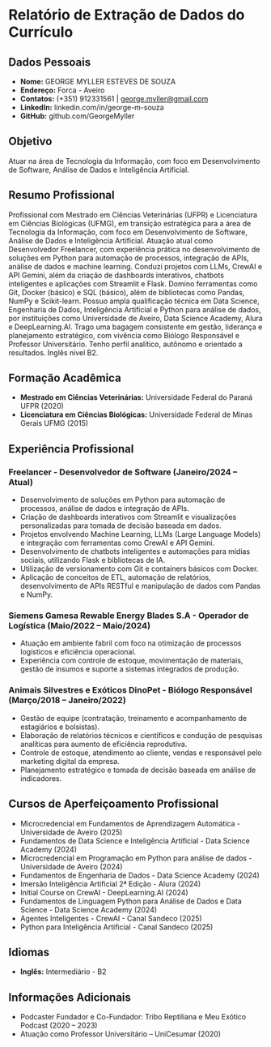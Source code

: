 # Relatório de Extração de Dados do Currículo

## Dados Pessoais

* **Nome:** GEORGE MYLLER ESTEVES DE SOUZA
* **Endereço:** Forca - Aveiro
* **Contatos:** (+351) 912331561 | george.myller@gmail.com
* **LinkedIn:** linkedin.com/in/george-m-souza
* **GitHub:** github.com/GeorgeMyller

## Objetivo

Atuar na área de Tecnologia da Informação, com foco em Desenvolvimento de Software, Análise de Dados e Inteligência Artificial.

## Resumo Profissional

Profissional com Mestrado em Ciências Veterinárias (UFPR) e Licenciatura em Ciências Biológicas (UFMG), em transição estratégica para a área de Tecnologia da Informação, com foco em Desenvolvimento de Software, Análise de Dados e Inteligência Artificial. Atuação atual como Desenvolvedor Freelancer, com experiência prática no desenvolvimento de soluções em Python para automação de processos, integração de APIs, análise de dados e machine learning. Conduzi projetos com LLMs, CrewAI e API Gemini, além da criação de dashboards interativos, chatbots inteligentes e aplicações com Streamlit e Flask. Domino ferramentas como Git, Docker (básico) e SQL (básico), além de bibliotecas como Pandas, NumPy e Scikit-learn. Possuo ampla qualificação técnica em Data Science, Engenharia de Dados, Inteligência Artificial e Python para análise de dados, por instituições como Universidade de Aveiro, Data Science Academy, Alura e DeepLearning.AI. Trago uma bagagem consistente em gestão, liderança e planejamento estratégico, com vivência como Biólogo Responsável e Professor Universitário. Tenho perfil analítico, autônomo e orientado a resultados. Inglês nível B2.

## Formação Acadêmica

* **Mestrado em Ciências Veterinárias:** Universidade Federal do Paraná UFPR (2020)
* **Licenciatura em Ciências Biológicas:** Universidade Federal de Minas Gerais UFMG (2015)

## Experiência Profissional

### Freelancer - Desenvolvedor de Software (Janeiro/2024 – Atual)

* Desenvolvimento de soluções em Python para automação de processos, análise de dados e integração de APIs.
* Criação de dashboards interativos com Streamlit e visualizações personalizadas para tomada de decisão baseada em dados.
* Projetos envolvendo Machine Learning, LLMs (Large Language Models) e integração com ferramentas como CrewAI e API Gemini.
* Desenvolvimento de chatbots inteligentes e automações para mídias sociais, utilizando Flask e bibliotecas de IA.
* Utilização de versionamento com Git e containers básicos com Docker.
* Aplicação de conceitos de ETL, automação de relatórios, desenvolvimento de APIs RESTful e manipulação de dados com Pandas e NumPy.

### Siemens Gamesa Rewable Energy Blades S.A - Operador de Logística (Maio/2022 – Maio/2024)

* Atuação em ambiente fabril com foco na otimização de processos logísticos e eficiência operacional.
* Experiência com controle de estoque, movimentação de materiais, gestão de insumos e suporte a sistemas integrados de produção.

### Animais Silvestres e Exóticos DinoPet - Biólogo Responsável (Março/2018 – Janeiro/2022)

* Gestão de equipe (contratação, treinamento e acompanhamento de estagiários e bolsistas).
* Elaboração de relatórios técnicos e científicos e condução de pesquisas analíticas para aumento de eficiência reprodutiva.
* Controle de estoque, atendimento ao cliente, vendas e responsável pelo marketing digital da empresa.
* Planejamento estratégico e tomada de decisão baseada em análise de indicadores.

## Cursos de Aperfeiçoamento Profissional

* Microcredencial em Fundamentos de Aprendizagem Automática - Universidade de Aveiro (2025)
* Fundamentos de Data Science e Inteligência Artificial - Data Science Academy (2024)
* Microcredencial em Programação em Python para análise de dados - Universidade de Aveiro (2024)
* Fundamentos de Engenharia de Dados - Data Science Academy (2024)
* Imersão Inteligência Artificial 2ª Edição - Alura (2024)
* Initial Course on CrewAI - DeepLearning.AI (2024)
* Fundamentos de Linguagem Python para Análise de Dados e Data Science - Data Science Academy (2024)
* Agentes Inteligentes - CrewAI - Canal Sandeco (2025)
* Python para Inteligência Artificial - Canal Sandeco (2025)

## Idiomas

* **Inglês:** Intermediário - B2

## Informações Adicionais

* Podcaster Fundador e Co-Fundador: Tribo Reptiliana e Meu Exótico Podcast (2020 – 2023)
* Atuação como Professor Universitário – UniCesumar (2020)